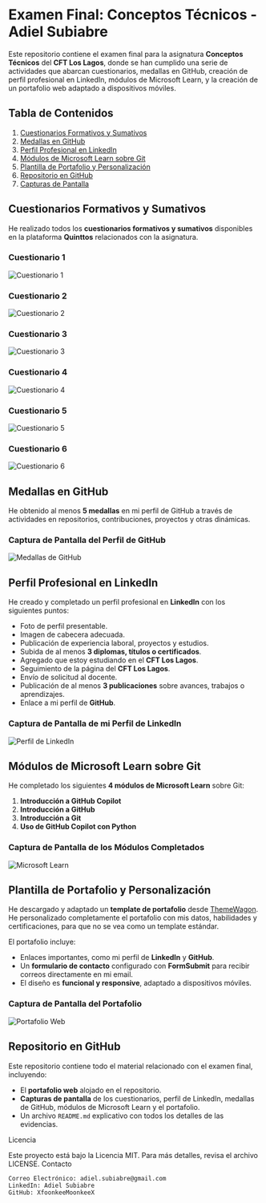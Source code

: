 # Examen Final: Conceptos Técnicos - Adiel Subiabre

Este repositorio contiene el examen final para la asignatura **Conceptos Técnicos** del **CFT Los Lagos**, donde se han cumplido una serie de actividades que abarcan cuestionarios, medallas en GitHub, creación de perfil profesional en LinkedIn, módulos de Microsoft Learn, y la creación de un portafolio web adaptado a dispositivos móviles.

## Tabla de Contenidos

1. [Cuestionarios Formativos y Sumativos](#cuestionarios-formativos-y-sumativos)
2. [Medallas en GitHub](#medallas-en-github)
3. [Perfil Profesional en LinkedIn](#perfil-profesional-en-linkedin)
4. [Módulos de Microsoft Learn sobre Git](#modulos-de-microsoft-learn-sobre-git)
5. [Plantilla de Portafolio y Personalización](#plantilla-de-portafolio-y-personalización)
6. [Repositorio en GitHub](#repositorio-en-github)
7. [Capturas de Pantalla](#capturas-de-pantalla)

## Cuestionarios Formativos y Sumativos

He realizado todos los **cuestionarios formativos y sumativos** disponibles en la plataforma **Quinttos** relacionados con la asignatura.

### Cuestionario 1

![Cuestionario 1](imagenes/captura_cuestionario_1.png)

### Cuestionario 2

![Cuestionario 2](imagenes/captura_cuestionario_2.png)

### Cuestionario 3

![Cuestionario 3](imagenes/captura_cuestionario_3.png)

### Cuestionario 4

![Cuestionario 4](imagenes/captura_cuestionario_4.png)

### Cuestionario 5

![Cuestionario 5](imagenes/captura_cuestionario_5.png)

### Cuestionario 6

![Cuestionario 6](imagenes/captura_cuestionario_6.png)

## Medallas en GitHub

He obtenido al menos **5 medallas** en mi perfil de GitHub a través de actividades en repositorios, contribuciones, proyectos y otras dinámicas.

### Captura de Pantalla del Perfil de GitHub

![Medallas de GitHub](imagenes/captura_medallas_github.png)

## Perfil Profesional en LinkedIn

He creado y completado un perfil profesional en **LinkedIn** con los siguientes puntos:

- Foto de perfil presentable.
- Imagen de cabecera adecuada.
- Publicación de experiencia laboral, proyectos y estudios.
- Subida de al menos **3 diplomas, títulos o certificados**.
- Agregado que estoy estudiando en el **CFT Los Lagos**.
- Seguimiento de la página del **CFT Los Lagos**.
- Envío de solicitud al docente.
- Publicación de al menos **3 publicaciones** sobre avances, trabajos o aprendizajes.
- Enlace a mi perfil de **GitHub**.

### Captura de Pantalla de mi Perfil de LinkedIn

![Perfil de LinkedIn](imagenes/captura_linkedin.png)

## Módulos de Microsoft Learn sobre Git

He completado los siguientes **4 módulos de Microsoft Learn** sobre Git:

1. **Introducción a GitHub Copilot**
2. **Introducción a GitHub**
3. **Introducción a Git**
4. **Uso de GitHub Copilot con Python**

### Captura de Pantalla de los Módulos Completados

![Microsoft Learn](imagenes/captura_microsoft_learn.png)

## Plantilla de Portafolio y Personalización

He descargado y adaptado un **template de portafolio** desde [ThemeWagon](https://themewagon.com/theme-tag/portfolio-template/). He personalizado completamente el portafolio con mis datos, habilidades y certificaciones, para que no se vea como un template estándar.

El portafolio incluye:

- Enlaces importantes, como mi perfil de **LinkedIn** y **GitHub**.
- Un **formulario de contacto** configurado con **FormSubmit** para recibir correos directamente en mi email.
- El diseño es **funcional y responsive**, adaptado a dispositivos móviles.

### Captura de Pantalla del Portafolio

![Portafolio Web](imagenes/captura_portafolio.png)

## Repositorio en GitHub

Este repositorio contiene todo el material relacionado con el examen final, incluyendo:

- El **portafolio web** alojado en el repositorio.
- **Capturas de pantalla** de los cuestionarios, perfil de LinkedIn, medallas de GitHub, módulos de Microsoft Learn y el portafolio.
- Un archivo `README.md` explicativo con todos los detalles de las evidencias.

Licencia

Este proyecto está bajo la Licencia MIT. Para más detalles, revisa el archivo LICENSE.
Contacto

    Correo Electrónico: adiel.subiabre@gmail.com
    LinkedIn: Adiel Subiabre
    GitHub: XfoonkeeMoonkeeX
